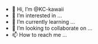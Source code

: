 - 👋 Hi, I’m @KC-kawaii
- 👀 I’m interested in ...
- 🌱 I’m currently learning ...
- 💞️ I’m looking to collaborate on ...
- 📫 How to reach me ...

<!---
KC-kawaii/KC-kawaii is a ✨ special ✨ repository because its `README.md` (this file) appears on your GitHub profile.
You can click the Preview link to take a look at your changes.
--->
